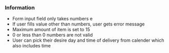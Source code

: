 ### Information
- Form input field only takes numbers e
- If user fills value other than numbers, user gets error message
- Maximum amount of item is set to 15 
- 0 or less than 0 numbers are not valid
- User can pick their desire day and time of delivery from calender which also includes time